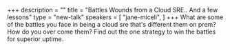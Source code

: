 +++
description = ""
title = "Battles Wounds from a Cloud SRE.. And a few lessons"
type = "new-talk"
speakers = [
        "jane-miceli",
]
+++
What are some of the battles you face in being a cloud sre that's different them on prem? How do you over come them? Find out the one strategy to win the battles for superior uptime.